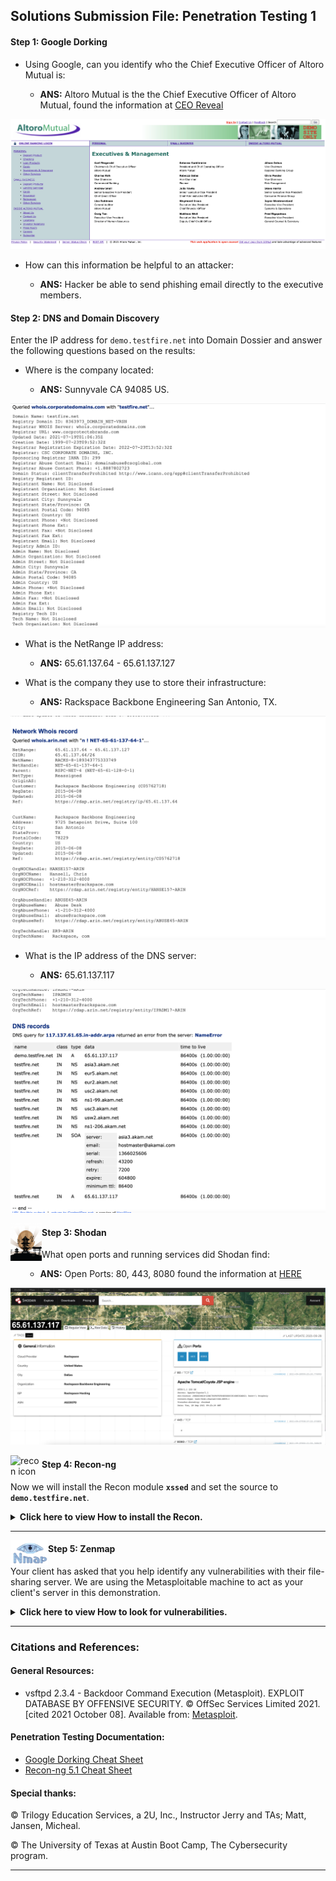 ## Solutions Submission File: Penetration Testing 1

#### Step 1: Google Dorking


- Using Google, can you identify who the Chief Executive Officer of Altoro Mutual is:

  - **ANS:** Altoro Mutual is the the Chief Executive Officer of Altoro Mutual, found the information at [CEO Reveal](https://demo.testfire.net/index.jsp?content=inside_executives.htm)
 
![1](https://github.com/Diablo5G/UTA-CYBER-2021-ASSIGNMENT/blob/Master/Offensive%20Security%20Unit/16-Penetration%20Testing1/Images/1.png)

- How can this information be helpful to an attacker:
  
  - **ANS:** Hacker be able to send phishing email directly to the executive members.

#### Step 2: DNS and Domain Discovery

Enter the IP address for `demo.testfire.net` into Domain Dossier and answer the following questions based on the results:

-  Where is the company located: 
    
    - **ANS:** Sunnyvale CA 94085 US.

![2](https://github.com/Diablo5G/UTA-CYBER-2021-ASSIGNMENT/blob/Master/Offensive%20Security%20Unit/16-Penetration%20Testing1/Images/2.png)
 
-  What is the NetRange IP address:
    
    - **ANS:** 65.61.137.64 - 65.61.137.127

-  What is the company they use to store their infrastructure:
    
    - **ANS:** Rackspace Backbone Engineering San Antonio, TX.
 
![3](https://github.com/Diablo5G/UTA-CYBER-2021-ASSIGNMENT/blob/Master/Offensive%20Security%20Unit/16-Penetration%20Testing1/Images/3.png)
 
 
-  What is the IP address of the DNS server:
    
    - **ANS:** 65.61.137.117
 
![4](https://github.com/Diablo5G/UTA-CYBER-2021-ASSIGNMENT/blob/Master/Offensive%20Security%20Unit/16-Penetration%20Testing1/Images/4.png)


<img align="left" width="50" height="60" src="https://github.com/NX211/homer-icons/blob/master/png/shinobi.png" alt="shodan icon">

#### Step 3: Shodan

- What open ports and running services did Shodan find:
    
    - **ANS:** Open Ports: 80, 443, 8080 found the information at [HERE](https://www.shodan.io/host/65.61.137.117)

![5](https://github.com/Diablo5G/UTA-CYBER-2021-ASSIGNMENT/blob/Master/Offensive%20Security%20Unit/16-Penetration%20Testing1/Images/5.png)



<img align="left" width="50" height="40" src="https://github.com/Diablo5G/UTA-CYBER-2021-ASSIGNMENT/blob/Master/Offensive%20Security%20Unit/16-Penetration%20Testing1/Images/Ghost-Recon-logo.ico" alt="recon icon">

#### Step 4: Recon-ng

Now we will install the Recon module **`xssed`** and set the source to **`demo.testfire.net`**.


<details>
<summary> <b> Click here to view How to install the Recon. </b> </summary>

---
  
  
- Install the Recon module `xssed`. 
  
  - Search the module xssed by entering the command 
  
  
  ```
  marketplace search xssed
  ```
  
  - Install the module xssed by entering the command 
  
  
  ```
  marketplace install recon/domains-vulnerabilities/xssed
  ```

  - Load the module xssed by entering the command 
 
  
  ```
  module load recon/domains-vulnerabilities/xssed
  ``` 
 
![6](https://github.com/Diablo5G/UTA-CYBER-2021-ASSIGNMENT/blob/Master/Offensive%20Security%20Unit/16-Penetration%20Testing1/Images/6.png) 
  
  
- Set the source to demo.testfire.net. 
  
  - Check the details of the module `xssed` by entering the command 
  
  ```
  info
  ```
  
  - To change the SOURCE from default to demo.testfire.net by entering the command 
  
  ```
  options set SOURCE demo.testfire.net
  ```
  
![8](https://github.com/Diablo5G/UTA-CYBER-2021-ASSIGNMENT/blob/Master/Offensive%20Security%20Unit/16-Penetration%20Testing1/Images/8.png)
  
  - To change the SOURCE from default to demo.testfire.net by entering the command 
  
  ```
  run
  ```
  
![9](https://github.com/Diablo5G/UTA-CYBER-2021-ASSIGNMENT/blob/Master/Offensive%20Security%20Unit/16-Penetration%20Testing1/Images/9.png)  
  
  - Is Altoro Mutual vulnerable to XSS: 
    - **ANS:** Yes, it was the only vulnerability found, as the screenshot above

  
  - Enter the following script in the search bar on browser 
  
  ```
  <script>alert("Hello")</script>
  ```

![10](https://github.com/Diablo5G/UTA-CYBER-2021-ASSIGNMENT/blob/Master/Offensive%20Security%20Unit/16-Penetration%20Testing1/Images/10.png)  
  
  
  - or can enter any desire script in the search bar on browser such as
  
  ```
  <script>alert("twerking twerking when I buy the things I like-Lisa BlackPink")</script>
  ```

![11](https://github.com/Diablo5G/UTA-CYBER-2021-ASSIGNMENT/blob/Master/Offensive%20Security%20Unit/16-Penetration%20Testing1/Images/11.png)  

</details>

---

 

<img align="left" width="60" height="40" src="https://github.com/Diablo5G/UTA-CYBER-2021-ASSIGNMENT/blob/Master/Offensive%20Security%20Unit/16-Penetration%20Testing1/Images/eyelogo.jpg" alt="zenmap icon">

#### Step 5: Zenmap


Your client has asked that you help identify any vulnerabilities with their file-sharing server. We are using the Metasploitable machine to act as your client's server in this demonstration.



<details>
<summary> <b> Click here to view How to look for vulnerabilities. </b> </summary>

---
  
  
- In the lab environment we will use Azure online VMs to demonstrate, consist of two VMs:

| Credentials | Username | Password |
|----------|----------|------------|
| **Kali Linux VM** | root | toor |
| **Metasploitable VM** | msfadmin | msfadmin |

- Once we are connected to both machine, launch Zenmap in Kali by running the following:

```
sudo zenmap
```

- At the Metasploitable VM, check IP address by running the following:
  
```
ifconfig
```
  

![15](https://github.com/Diablo5G/UTA-CYBER-2021-ASSIGNMENT/blob/Master/Offensive%20Security%20Unit/16-Penetration%20Testing1/Images/15.png) 
  
- Input target `192.168.0.10`, profile: `quick scan`, the raw command is `nmap -T4 -A 192.168.0.10` then click the `SCAN` button to run 
  
  - The -T4 flag enables passive OS detection. Nmap attempts to determine the target machine's operating system based only on the data it collects during a normal port scan. In other words, it does not send specially-crafted packets to determine the target operating system.

  - The -A flag enables active OS detection. Nmap sends additional packets meant to specifically trigger responses revealing the OS of the target. This method is much noisier than the -O flag and more likely to be detected by an IDS.
  
![12](https://github.com/Diablo5G/UTA-CYBER-2021-ASSIGNMENT/blob/Master/Offensive%20Security%20Unit/16-Penetration%20Testing1/Images/12.png) 
      
  
- Bonus command to output results into a new text file named `zenmapscan.txt`:

  - To save the results in the zenmapscan.txt add the following on the command line `-oN zenmapscan.txt` and you can also put command directly, see the capture screen picture below:

![13](https://github.com/Diablo5G/UTA-CYBER-2021-ASSIGNMENT/blob/Master/Offensive%20Security%20Unit/16-Penetration%20Testing1/Images/13.png)
  
![14](https://github.com/Diablo5G/UTA-CYBER-2021-ASSIGNMENT/blob/Master/Offensive%20Security%20Unit/16-Penetration%20Testing1/Images/14.png)  

Now, you can access and review output at [TXT](https://github.com/Diablo5G/UTA-CYBER-2021-ASSIGNMENT/blob/Master/Offensive%20Security%20Unit/16-Penetration%20Testing1/zenmapscan.txt)

  
   - Zenmap vulnerability script command:  
  
  

  
  
So now we have identified this vulnerability then we can answer the following questions for our client:
  
  1. What is the vulnerability:
  
    - **ANS:** As per the below screenshots, Zenmap was able to identify the vulnerable service for port 139/445.

![19](https://github.com/Diablo5G/UTA-CYBER-2021-ASSIGNMENT/blob/Master/Offensive%20Security%20Unit/16-Penetration%20Testing1/Images/19.png)

![20](https://github.com/Diablo5G/UTA-CYBER-2021-ASSIGNMENT/blob/Master/Offensive%20Security%20Unit/16-Penetration%20Testing1/Images/20.png)

![21](https://github.com/Diablo5G/UTA-CYBER-2021-ASSIGNMENT/blob/Master/Offensive%20Security%20Unit/16-Penetration%20Testing1/Images/21.png)
  
  2. Why is it dangerous:

    - **ANS:**
      
      - This is dangerous due to the VSFTPD 2.3.4 backdoor attack can be applied on port 21 via a malicious code, if successful execution, opens the backdoor on port 6200.
          - This backdoor was introduced into the vsftpd-2.3.4.tar.gz archive between June 30th, 2011, and July 1st, 2011 according to the most recent information available. This backdoor was removed on July 3rd, 2011.
          - The concept of the attack on VSFTPD 2.3.4 is to trigger the malicious vsf_sysutil_extra(); function by sending a sequence of specific bytes on port 21, which on successful execution, results in opening the backdoor on port 6200 of the system and running as root.
      
      - The Windows Server Message Block (SMB) gets access through the organization's networks, the SMB protocols used by PCs for file and printer sharing, along with the remote access services.
          - SMB vulnerabilities allow their payloads to spread laterally through connected systems.  

  
  3. What mitigation strategies can you recommendations for the client to protect their server:
  
    - **ANS:**






</details>

---


### Citations and References:

#### General Resources:

- vsftpd 2.3.4 - Backdoor Command Execution (Metasploit). EXPLOIT DATABASE BY OFFENSIVE SECURITY. © OffSec Services Limited 2021. [cited 2021 October 08]. Available from: [Metasploit](https://www.exploit-db.com/exploits/17491).




#### Penetration Testing Documentation:
- [Google Dorking Cheat Sheet](https://gist.github.com/sundowndev/283efaddbcf896ab405488330d1bbc06.js)
- [Recon-ng 5.1 Cheat Sheet](https://www.blackhillsinfosec.com/wp-content/uploads/2019/11/recon-ng-5.x-cheat-sheet-Sheet1-1.pdf)


#### Special thanks:
© Trilogy Education Services, a 2U, Inc., Instructor Jerry and TAs; Matt, Jansen, Micheal.

© The University of Texas at Austin Boot Camp, The Cybersecurity program.

---  

